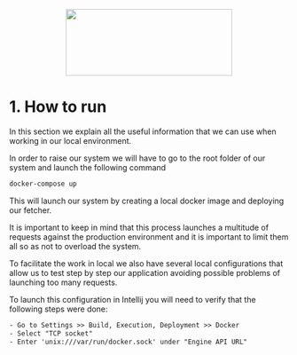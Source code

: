<div align="center">
<img src="http://photos.prnewswire.com/prnfull/20141022/153661LOGO?p=publish"  width="300" height="120">
</div>

# 1. How to run

In this section we explain all the useful information that we can use when working in our local environment.

In order to raise our system we will have to go to the root folder of our system and launch the following command

```html
docker-compose up
```

This will launch our system by creating a local docker image and deploying our fetcher.

It is important to keep in mind that this process launches a multitude of requests against the production environment
and it is important to limit them all so as not to overload the system.

To facilitate the work in local we also have several local configurations that allow us to test step by step our
application avoiding possible problems of launching too many requests.

To launch this configuration in Intellij you will need to verify that the following steps were done:
```html
- Go to Settings >> Build, Execution, Deployment >> Docker
- Select "TCP socket"
- Enter 'unix:///var/run/docker.sock' under "Engine API URL"
```